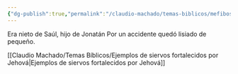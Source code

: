 ```yaml
---
{"dg-publish":true,"permalink":"/claudio-machado/temas-biblicos/mefiboset/"}
---
```


Era nieto de Saúl, hijo de Jonatán 
Por un accidente quedó lisiado de pequeño.

[[Claudio Machado/Temas Bíblicos/Ejemplos de siervos fortalecidos por Jehová\|Ejemplos de siervos fortalecidos por Jehová]]